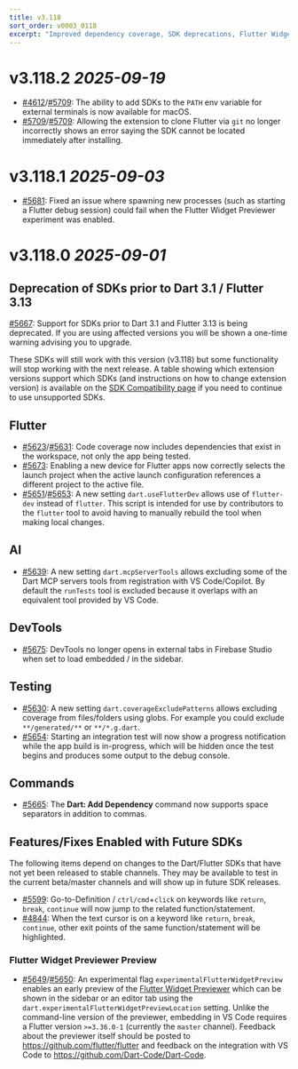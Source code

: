 ```yaml
---
title: v3.118
sort_order: v0003_0118
excerpt: "Improved dependency coverage, SDK deprecations, Flutter Widget Preview preview, ..."
---
```


# v3.118.2 _2025-09-19_

- [#4612](https://github.com/Dart-Code/Dart-Code/issues/4612)/[#5709](https://github.com/Dart-Code/Dart-Code/issues/5710): The ability to add SDKs to the `PATH` env variable for external terminals is now available for macOS.
- [#5709](https://github.com/Dart-Code/Dart-Code/issues/5709)/[#5709](https://github.com/Dart-Code/Dart-Code/issues/5710): Allowing the extension to clone Flutter via `git` no longer incorrectly shows an error saying the SDK cannot be located immediately after installing.

# v3.118.1 _2025-09-03_

- [#5681](https://github.com/Dart-Code/Dart-Code/issues/5681): Fixed an issue where spawning new processes (such as starting a Flutter debug session) could fail when the Flutter Widget Previewer experiment was enabled.

# v3.118.0 _2025-09-01_

## Deprecation of SDKs prior to Dart 3.1 / Flutter 3.13

[#5667](https://github.com/Dart-Code/Dart-Code/issues/5667): Support for SDKs prior to Dart 3.1 and Flutter 3.13 is being deprecated. If you are using affected versions you will be shown a one-time warning advising you to upgrade.

These SDKs will still work with this version (v3.118) but some functionality will stop working with the next release. A table showing which extension versions support which SDKs (and instructions on how to change extension version) is available on the [SDK Compatibility page](/sdk-version-compatibility/) if you need to continue to use unsupported SDKs.

## Flutter

- [#5623](https://github.com/Dart-Code/Dart-Code/issues/5623)/[#5631](https://github.com/Dart-Code/Dart-Code/issues/5631): Code coverage now includes dependencies that exist in the workspace, not only the app being tested.
- [#5673](https://github.com/Dart-Code/Dart-Code/issues/5673): Enabling a new device for Flutter apps now correctly selects the launch project when the active launch configuration references a different project to the active file.
- [#5651](https://github.com/Dart-Code/Dart-Code/issues/5651)/[#5653](https://github.com/Dart-Code/Dart-Code/issues/5653): A new setting `dart.useFlutterDev` allows use of `flutter-dev` instead of `flutter`. This script is intended for use by contributors to the `flutter` tool to avoid having to manually rebuild the tool when making local changes.

## AI

- [#5639](https://github.com/Dart-Code/Dart-Code/issues/5639): A new setting `dart.mcpServerTools` allows excluding some of the Dart MCP servers tools from registration with VS Code/Copilot. By default the `runTests` tool is excluded because it overlaps with an equivalent tool provided by VS Code.

## DevTools

- [#5675](https://github.com/Dart-Code/Dart-Code/issues/5675): DevTools no longer opens in external tabs in Firebase Studio when set to load embedded / in the sidebar.

## Testing

- [#5630](https://github.com/Dart-Code/Dart-Code/issues/5630): A new setting `dart.coverageExcludePatterns` allows excluding coverage from files/folders using globs. For example you could exclude `**/generated/**` or  `**/*.g.dart`.
- [#5654](https://github.com/Dart-Code/Dart-Code/issues/5654): Starting an integration test will now show a progress notification while the app build is in-progress, which will be hidden once the test begins and produces some output to the debug console.

## Commands

- [#5665](https://github.com/Dart-Code/Dart-Code/issues/5665): The **Dart: Add Dependency** command now supports space separators in addition to commas.


## Features/Fixes Enabled with Future SDKs

The following items depend on changes to the Dart/Flutter SDKs that have not yet been released to stable channels. They may be available to test in the current beta/master channels and will show up in future SDK releases.

- [#5599](https://github.com/Dart-Code/Dart-Code/issues/5599): Go-to-Definition / `ctrl/cmd`+`click` on keywords like `return`, `break`, `continue` will now jump to the related function/statement.
- [#4844](https://github.com/Dart-Code/Dart-Code/issues/4844): When the text cursor is on a keyword like `return`, `break`, `continue`, other exit points of the same function/statement will be highlighted.


### Flutter Widget Previewer Preview

- [#5649](https://github.com/Dart-Code/Dart-Code/issues/5649)/[#5650](https://github.com/Dart-Code/Dart-Code/issues/5650): An experimental flag `experimentalFlutterWidgetPreview` enables an early preview of the [Flutter Widget Previewer](https://docs.flutter.dev/tools/widget-previewer) which can be shown in the sidebar or an editor tab using the `dart.experimentalFlutterWidgetPreviewLocation` setting. Unlike the command-line version of the previewer, embedding in VS Code requires a Flutter version `>=3.36.0-1` (currently the `master` channel). Feedback about the previewer itself should be posted to https://github.com/flutter/flutter and feedback on the integration with VS Code to https://github.com/Dart-Code/Dart-Code.
